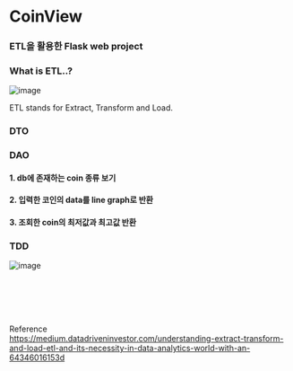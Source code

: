 
# CoinView


### ETL을 활용한 Flask web project
### What is ETL..?
![image](https://user-images.githubusercontent.com/100753335/201651728-ab5f76e1-016c-4294-9878-80a0ddf41ba7.png)

ETL stands for Extract, Transform and Load.

### DTO

### DAO
#### 1. db에 존재하는 coin 종류 보기
#### 2. 입력한 코인의 data를 line graph로 반환
#### 3. 조회한 coin의 최저값과 최고값 반환

### TDD
![image](https://user-images.githubusercontent.com/100753335/202444921-ae1d1270-a653-4cd1-bdcb-ae431dcbc22e.png)<br/>



<br/><br/><br/><br/>


Reference <br/>
https://medium.datadriveninvestor.com/understanding-extract-transform-and-load-etl-and-its-necessity-in-data-analytics-world-with-an-64346016153d
